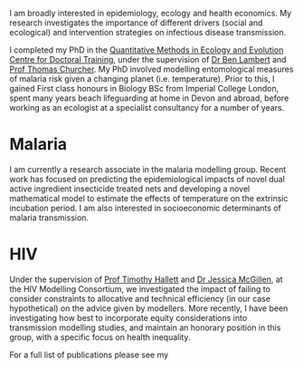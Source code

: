 <link rel="stylesheet" href="/css/academicons.min.css"/>

I am broadly interested in epidemiology, ecology and health economics. My research investigates the importance of different drivers (social and ecological) and intervention strategies on infectious disease transmission.

I completed my PhD in the [Quantitative Methods in Ecology and Evolution Centre for Doctoral Training](https://www.imperial.ac.uk/qmee-cdt/), under the supervision of [Dr Ben Lambert](https://ben-lambert.com/) and [Prof Thomas Churcher](https://www.imperial.ac.uk/people/thomas.churcher). My PhD involved modelling entomological measures of malaria risk given a changing planet (i.e. temperature). Prior to this, I gained First class honours in Biology BSc from Imperial College London, spent many years beach lifeguarding at home in Devon and abroad, before working as an ecologist at a specialist consultancy for a number of years.

# Malaria
I am currently a research associate in the malaria modelling group. Recent work has focused on predicting the epidemiological impacts of novel dual active ingredient insecticide treated nets and developing a novel mathematical model to estimate the effects of temperature on the extrinsic incubation period. I am also interested in socioeconomic determinants of malaria transmission.

# HIV
Under the supervision of [Prof Timothy Hallett](https://www.imperial.ac.uk/people/timothy.hallett) and [Dr Jessica McGillen](https://scholar.google.com/citations?user=GUMB_uoAAAAJ&hl=en&oi=ao), at the HIV Modelling Consortium, we investigated the impact of failing to consider constraints to allocative and technical efficiency (in our case hypothetical) on the advice given by modellers. More recently, I have been investigating how best to incorporate equity considerations into transmission modelling studies, and maintain an honorary position in this group, with a specific focus on health inequality.

For a full list of publications please see my [<i class="ai ai-google-scholar"></i>](https://scholar.google.com/citations?user=X0RRgYkAAAAJ&hl=en)
